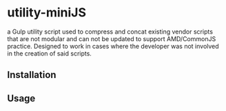 # utility-miniJS
a Gulp utility script used to compress and concat existing vendor scripts that are not modular and can not be updated to support AMD/CommonJS practice. Designed to work in cases where the developer was not involved in the creation of said scripts.


## Installation

## Usage